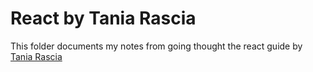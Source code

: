 # React by Tania Rascia

This folder documents my notes from going thought the react guide by [Tania Rascia](https://www.taniarascia.com/getting-started-with-react/)
